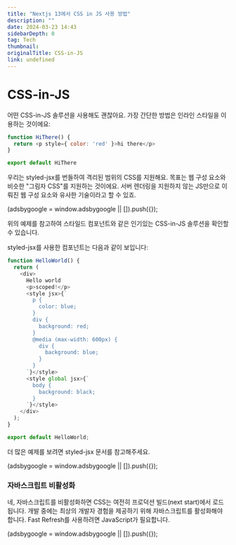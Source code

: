 ```yaml
---
title: "Nextjs 13에서 CSS in JS 사용 방법"
description: ""
date: 2024-03-23 14:43
sidebarDepth: 0
tag: Tech
thumbnail:
originalTitle: CSS-in-JS
link: undefined
---
```


# CSS-in-JS

어떤 CSS-in-JS 솔루션을 사용해도 괜찮아요. 가장 간단한 방법은 인라인 스타일을 이용하는 것이에요:

```js
function HiThere() {
  return <p style={ color: 'red' }>hi there</p>
}

export default HiThere
```

우리는 styled-jsx를 번들하여 격리된 범위의 CSS를 지원해요. 목표는 웹 구성 요소와 비슷한 "그림자 CSS"를 지원하는 것이에요. 서버 렌더링을 지원하지 않는 JS만으로 이뤄진 웹 구성 요소와 유사한 기술이라고 할 수 있죠.

<!-- ui-log 수평형 -->

<ins class="adsbygoogle"
      style="display:block"
      data-ad-client="ca-pub-4877378276818686"
      data-ad-slot="9743150776"
      data-ad-format="auto"
      data-full-width-responsive="true"></ins>
<component is="script">
(adsbygoogle = window.adsbygoogle || []).push({});
</component>

위의 예제를 참고하여 스타일드 컴포넌트와 같은 인기있는 CSS-in-JS 솔루션을 확인할 수 있습니다.

styled-jsx를 사용한 컴포넌트는 다음과 같이 보입니다:

```js
function HelloWorld() {
  return (
    <div>
      Hello world
      <p>scoped!</p>
      <style jsx>{`
        p {
          color: blue;
        }
        div {
          background: red;
        }
        @media (max-width: 600px) {
          div {
            background: blue;
          }
        }
      `}</style>
      <style global jsx>{`
        body {
          background: black;
        }
      `}</style>
    </div>
  );
}

export default HelloWorld;
```

더 많은 예제를 보려면 styled-jsx 문서를 참고해주세요.

<!-- ui-log 수평형 -->

<ins class="adsbygoogle"
      style="display:block"
      data-ad-client="ca-pub-4877378276818686"
      data-ad-slot="9743150776"
      data-ad-format="auto"
      data-full-width-responsive="true"></ins>
<component is="script">
(adsbygoogle = window.adsbygoogle || []).push({});
</component>

### 자바스크립트 비활성화

네, 자바스크립트를 비활성화하면 CSS는 여전히 프로덕션 빌드(next start)에서 로드됩니다. 개발 중에는 최상의 개발자 경험을 제공하기 위해 자바스크립트를 활성화해야 합니다. Fast Refresh를 사용하려면 JavaScript가 필요합니다.

<!-- ui-log 수평형 -->

<ins class="adsbygoogle"
      style="display:block"
      data-ad-client="ca-pub-4877378276818686"
      data-ad-slot="9743150776"
      data-ad-format="auto"
      data-full-width-responsive="true"></ins>
<component is="script">
(adsbygoogle = window.adsbygoogle || []).push({});
</component>
